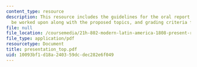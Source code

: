 ```yaml
---
content_type: resource
description: This resource includes the guidelines for the oral report which is to
  be worked upon along with the proposed topics, and grading criteria for the report.
file: null
file_location: /coursemedia/21h-802-modern-latin-america-1808-present-revolution-dictatorship-democracy-spring-2005/10093bf1d18a240359dcdec282e6f049_presentation_top.pdf
file_type: application/pdf
resourcetype: Document
title: presentation_top.pdf
uid: 10093bf1-d18a-2403-59dc-dec282e6f049
---
```

